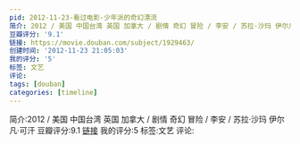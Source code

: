 ```yaml
---
pid: 2012-11-23-看过电影-少年派的奇幻漂流
简介: 2012 / 美国 中国台湾 英国 加拿大 / 剧情 奇幻 冒险 / 李安 / 苏拉·沙玛 伊尔凡·可汗
豆瓣评分: '9.1'
链接: https://movie.douban.com/subject/1929463/
创建时间: '2012-11-23 21:05:03'
我的评分: '5'
标签: 文艺
评论:
tags: [douban]
categories: [timeline]
---
```

简介:2012 / 美国 中国台湾 英国 加拿大 / 剧情 奇幻 冒险 / 李安 / 苏拉·沙玛 伊尔凡·可汗
豆瓣评分:9.1
[链接](https://movie.douban.com/subject/1929463/)
我的评分:5
标签:文艺
评论:
